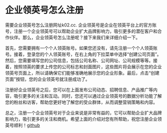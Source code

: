 # 企业领英号怎么注册

需要企业领英号怎么注册网址k02.cc. 企业领英号是企业在领英平台上的官方账号，注册一个企业领英号可以帮助企业扩大品牌影响力，吸引更多的潜在客户和合作伙伴。那么，企业领英号怎么注册呢？接下来我们来详细介绍一下。

首先，您需要拥有一个个人领英账号。如果您还没有，请先注册一个个人领英账号。接着，登录您的个人领英账号，在右上角的下拉菜单中选择“创建公司页面”。然后，您需要填写您的公司信息，包括公司名称、公司网址、公司规模等等。接着，按照领英的要求上传您的公司标志和封面图片，这些图片将会展示在您的企业领英号页面上，所以请确保它们能够准确地展示您的企业形象。最后，点击“创建页面”按钮，您的企业领英号就注册成功了。

注册好企业领英号之后，您可以在上面发布公司动态、招聘信息、产品推广等内容，吸引更多的关注和互动。同时，您还可以通过企业领英号的数据分析功能了解您的粉丝和访客，帮助您更好地了解您的受众群体，从而调整营销策略和内容。

总之，注册一个企业领英号对于企业来说是非常有益的，它可以帮助企业扩大品牌影响力，吸引更多的关注和商机。希望上面的介绍对您有所帮助，祝您注册企业领英号顺利！[github](https://github.com)